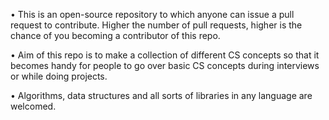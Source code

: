 • This is an open-source repository to which anyone can issue a pull request to contribute. Higher the number of pull requests, higher is the chance of you becoming a contributor of this repo.

• Aim of this repo is to make a collection of different CS concepts so that it becomes handy for people to go over basic CS concepts during interviews or while doing projects. 

• Algorithms, data structures and all sorts of libraries in any language are welcomed.

